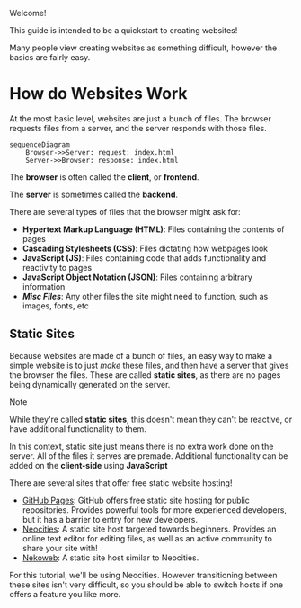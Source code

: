 Welcome!

This guide is intended to be a quickstart to creating websites!

Many people view creating websites as something difficult, however the basics are fairly easy. 

# How do Websites Work

At the most basic level, websites are just a bunch of files. The browser requests files from a server, and the server responds with those files. 

```mermaid
sequenceDiagram
    Browser->>Server: request: index.html
    Server->>Browser: response: index.html
```

The **browser** is often called the **client**, or **frontend**.

The **server** is sometimes called the **backend**.

There are several types of files that the browser might ask for:
- **Hypertext Markup Language (HTML)**: Files containing the contents of pages
- **Cascading Stylesheets (CSS)**: Files dictating how webpages look
- **JavaScript (JS)**: Files containing code that adds functionality and reactivity to pages
- **JavaScript Object Notation (JSON)**: Files containing arbitrary information
- ***Misc Files***: Any other files the site might need to function, such as images, fonts, etc

## Static Sites

Because websites are made of a bunch of files, an easy way to make a simple website is to just *make* these files, and then have a server that gives the browser the files. These are called **static sites**, as there are no pages being dynamically generated on the server. 

> [!NOTE]
> While they're called **static sites**, this doesn't mean they can't be reactive, or have additional functionality to them. 
>
> In this context, static site just means there is no extra work done on the server. All of the files it serves are premade. Additional functionality can be added on the **client-side** using **JavaScript**

There are several sites that offer free static website hosting! 
- [GitHub Pages](https://pages.github.com/): GitHub offers free static site hosting for public repositories. Provides powerful tools for more experienced developers, but it has a barrier to entry for new developers.  
- [Neocities](https://neocities.org/): A static site host targeted towards beginners. Provides an online text editor for editing files, as well as an active community to share your site with! 
- [Nekoweb](https://nekoweb.org/): A static site host similar to Neocities. 

For this tutorial, we'll be using Neocities. However transitioning between these sites isn't very difficult, so you should be able to switch hosts if one offers a feature you like more.